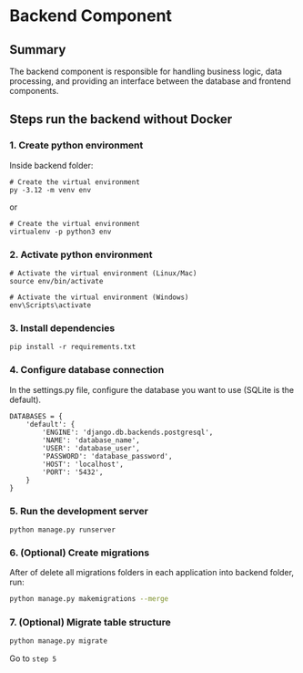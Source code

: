 # Backend Component

## Summary

The backend component is responsible for handling business logic, data processing, and providing an interface between the database and frontend components. 

## Steps run the backend without Docker

### 1. Create python environment

Inside backend folder:

```
# Create the virtual environment
py -3.12 -m venv env
```

or

```
# Create the virtual environment
virtualenv -p python3 env
```

### 2. Activate python environment

```
# Activate the virtual environment (Linux/Mac)
source env/bin/activate
```

```
# Activate the virtual environment (Windows)
env\Scripts\activate
```

### 3. Install dependencies

```
pip install -r requirements.txt
```

### 4. Configure database connection

In the settings.py file, configure the database you want to use (SQLite is the default).

```
DATABASES = {
    'default': {
        'ENGINE': 'django.db.backends.postgresql',
        'NAME': 'database_name',
        'USER': 'database_user',
        'PASSWORD': 'database_password',
        'HOST': 'localhost',
        'PORT': '5432',
    }
}
```

### 5. Run the development server

```
python manage.py runserver
```

### 6. (Optional) Create migrations

After of delete all migrations folders in each application into backend folder, run:

```bash
python manage.py makemigrations --merge
```

### 7. (Optional) Migrate table structure

```bash
python manage.py migrate
```

Go to `step 5`